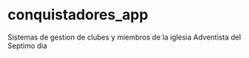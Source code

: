 # conquistadores_app
Sistemas de gestion de clubes y miembros de la iglesia Adventista del Septimo dia
